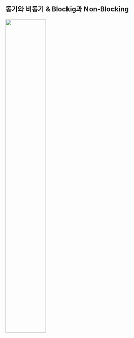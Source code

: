 ## 동기와 비동기 & Blockig과 Non-Blocking
<img src="https://github.com/van1164/kopring/assets/52437971/282b9aa6-8e54-4d84-8cee-c2e4b9a475af" width="50%">
